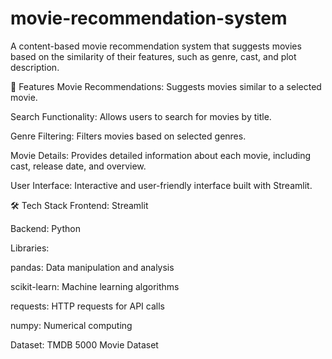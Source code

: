 # movie-recommendation-system
A content-based movie recommendation system that suggests movies based on the similarity of their features, such as genre, cast, and plot description.

📌 Features
Movie Recommendations: Suggests movies similar to a selected movie.

Search Functionality: Allows users to search for movies by title.

Genre Filtering: Filters movies based on selected genres.

Movie Details: Provides detailed information about each movie, including cast, release date, and overview.

User Interface: Interactive and user-friendly interface built with Streamlit.

🛠️ Tech Stack
Frontend: Streamlit

Backend: Python

Libraries:

pandas: Data manipulation and analysis

scikit-learn: Machine learning algorithms

requests: HTTP requests for API calls

numpy: Numerical computing

Dataset: TMDB 5000 Movie Dataset
